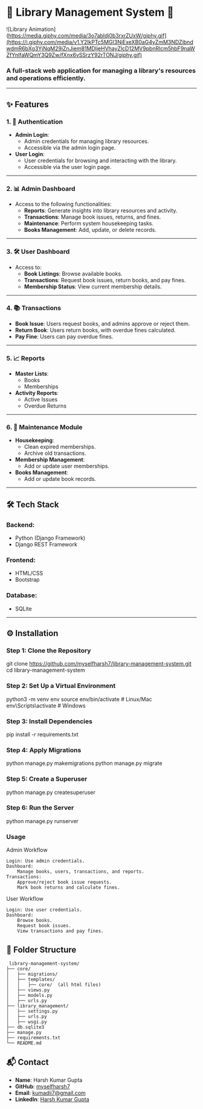 # 🌟 **Library Management System** 🌟

![Library Animation](https://media.giphy.com/media/3o7abldj0b3rxrZUxW/giphy.gif](https://i.giphy.com/media/v1.Y2lkPTc5MGI3NjExeXB0aG4yZmM3NDZibndwdmR6bXg3YjNqM29jZnJiem81MDljeHVhayZlcD12MV9pbnRlcm5hbF9naWZfYnlfaWQmY3Q9Zw/fXnx6vSSrzY92rTONJ/giphy.gif)

### A full-stack web application for managing a library's resources and operations efficiently.

---

## **✨ Features**

### 1. **🔐 Authentication**
- **Admin Login**:
  - Admin credentials for managing library resources.
  - Accessible via the admin login page.
- **User Login**:
  - User credentials for browsing and interacting with the library.
  - Accessible via the user login page.

---

### 2. **📊 Admin Dashboard**
- Access to the following functionalities:
  - **Reports**: Generate insights into library resources and activity.
  - **Transactions**: Manage book issues, returns, and fines.
  - **Maintenance**: Perform system housekeeping tasks.
  - **Books Management**: Add, update, or delete records.

---

### 3. **🛠 User Dashboard**
- Access to:
  - **Book Listings**: Browse available books.
  - **Transactions**: Request book issues, return books, and pay fines.
  - **Membership Status**: View current membership details.

---

### 4. **📚 Transactions**
- **Book Issue**: Users request books, and admins approve or reject them.
- **Return Book**: Users return books, with overdue fines calculated.
- **Pay Fine**: Users can pay overdue fines.

---

### 5. **📈 Reports**
- **Master Lists**:
  - Books
  - Memberships
- **Activity Reports**:
  - Active Issues
  - Overdue Returns

---

### 6. **🧹 Maintenance Module**
- **Housekeeping**:
  - Clean expired memberships.
  - Archive old transactions.
- **Membership Management**:
  - Add or update user memberships.
- **Books Management**:
  - Add or update book records.

---

## **🛠 Tech Stack**

### **Backend**:
- Python (Django Framework)
- Django REST Framework

### **Frontend**:
- HTML/CSS
- Bootstrap

### **Database**:
- SQLite

---

## **⚙️ Installation**

### **Step 1: Clone the Repository**

git clone https://github.com/myselfharsh7/library-management-system.git
cd library-management-system


### **Step 2: Set Up a Virtual Environment**

python3 -m venv env
source env/bin/activate  # Linux/Mac
env\Scripts\activate  # Windows

### **Step 3: Install Dependencies**

pip install -r requirements.txt

### **Step 4: Apply Migrations**

python manage.py makemigrations
python manage.py migrate

### **Step 5: Create a Superuser**

python manage.py createsuperuser

### **Step 6: Run the Server**

python manage.py runserver

### **Usage**
Admin Workflow

    Login: Use admin credentials.
    Dashboard:
        Manage books, users, transactions, and reports.
    Transactions:
        Approve/reject book issue requests.
        Mark book returns and calculate fines.

User Workflow

    Login: Use user credentials.
    Dashboard:
        Browse books.
        Request book issues.
        View transactions and pay fines.

## 📂 **Folder Structure**
```
 library-management-system/
├── core/
│   ├── migrations/
│   ├── templates/
│   │   ├── core/  (all html files)
│   ├── views.py
│   ├── models.py
│   ├── urls.py
├── library_management/
│   ├── settings.py
│   ├── urls.py
│   ├── wsgi.py
├── db.sqlite3
├── manage.py
├── requirements.txt
└── README.md
```

## **📬 Contact**

- **Name**: Harsh Kumar Gupta  
- **GitHub**: [myselfharsh7](https://github.com/myselfharsh7)  
- **Email**: [kumadii7@gmail.com](mailto:kumadii7@gmail.com)  
- **LinkedIn**: [Harsh Kumar Gupta](https://www.linkedin.com/in/harsh-kumar-gupta-4a624318b/)

